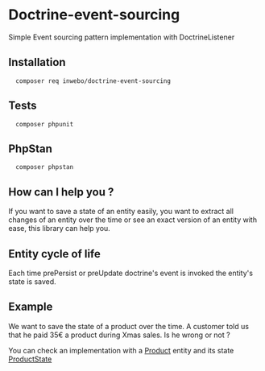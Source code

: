 # Doctrine-event-sourcing

Simple Event sourcing pattern implementation with DoctrineListener

## Installation

```shell
  composer req inwebo/doctrine-event-sourcing
```

## Tests

```shell
  composer phpunit
```

## PhpStan

```shell
  composer phpstan
```

## How can I help you ?

If you want to save a state of an entity easily, you want to extract all changes of an entity over the time or see an exact version
of an entity with ease, this library can help you.

## Entity cycle of life

Each time prePersist or preUpdate doctrine's event is invoked the entity's state is saved.

## Example

We want to save the state of a product over the time. A customer told us that he paid 35€ a product during Xmas sales.
Is he wrong or not ?

You can check an implementation with a [Product](./tests/src/Entity/Product.php) entity and its state [ProductState](./tests/src/Entity/ProductState.php)
